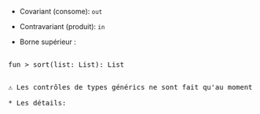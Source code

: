 * Covariant (consome): `out`
* Contravariant (produit): `in`


* Borne supérieur :

<pre> 
fun <T : Comparable<T>> sort(list: List<T>): List<T>
<pre>

⚠️ Les contrôles de types générics ne sont fait qu'au moment de la compilation

* Les détails: <https://kotlinlang.org/docs/reference/generics.html>